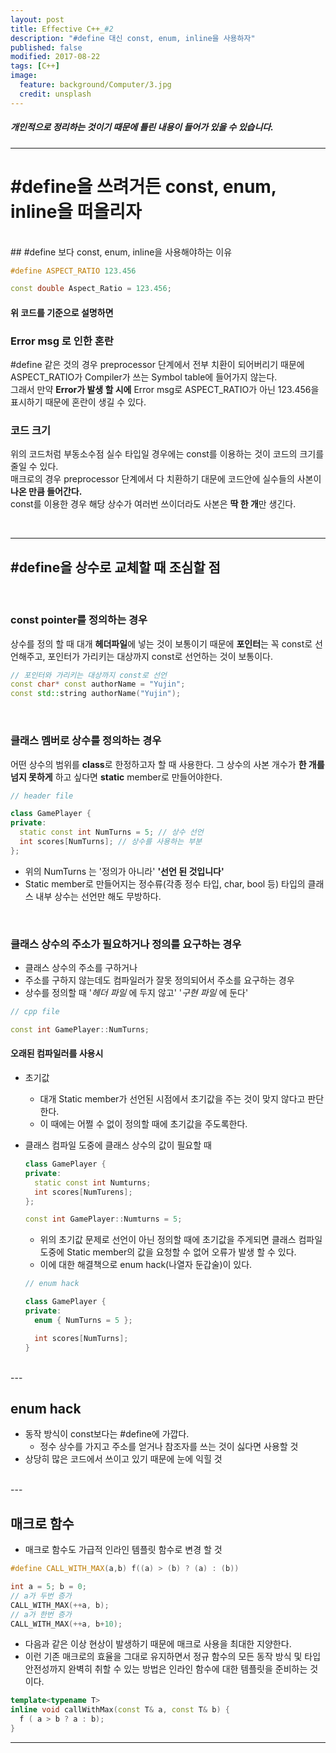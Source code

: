 ```yaml
---
layout: post
title: Effective C++_#2
description: "#define 대신 const, enum, inline을 사용하자"
published: false
modified: 2017-08-22
tags: [C++]
image:
  feature: background/Computer/3.jpg
  credit: unsplash
---
```


##### 개인적으로 정리하는 것이기 때문에 틀린 내용이 들어가 있을 수 있습니다.

---

# #define을 쓰려거든 const, enum, inline을 떠올리자
<br/>
## #define 보다 const, enum, inline을 사용해야하는 이유

```cpp
#define ASPECT_RATIO 123.456

const double Aspect_Ratio = 123.456;
```

#### 위 코드를 기준으로 설명하면

### Error msg 로 인한 혼란
#define 같은 것의 경우 preprocessor 단계에서 전부 치환이 되어버리기 때문에 ASPECT_RATIO가 Compiler가 쓰는 Symbol table에 들어가지 않는다.  
그래서 만약 **Error가 발생 할 시에** Error msg로 ASPECT_RATIO가 아닌 123.456을 표시하기 때문에 혼란이 생길 수 있다.  

### 코드 크기
위의 코드처럼 부동소수점 실수 타입일 경우에는 const를 이용하는 것이 코드의 크기를 줄일 수 있다.  
매크로의 경우 preprocessor 단계에서 다 치환하기 대문에 코드안에 실수들의 사본이 **나온 만큼 들어간다.**  
const를 이용한 경우 해당 상수가 여러번 쓰이더라도 사본은 **딱 한 개**만 생긴다.  

<br/>

---

## #define을 상수로 교체할 때 조심할 점

<br/>

### const pointer를 정의하는 경우
상수를 정의 할 때 대개 **헤더파일**에 넣는 것이 보통이기 때문에 **포인터**는 꼭 const로 선언해주고, 포인터가 가리키는 대상까지 const로 선언하는 것이 보통이다.

```cpp
// 포인터와 가리키는 대상까지 const로 선언
const char* const authorName = "Yujin";
const std::string authorName("Yujin");
```

<br/>

### 클래스 멤버로 상수를 정의하는 경우
어떤 상수의 범위를 **class**로 한정하고자 할 때 사용한다.
그 상수의 사본 개수가 **한 개를 넘지 못하게** 하고 싶다면 **static** member로 만들어야한다.

```cpp
// header file

class GamePlayer {
private:
  static const int NumTurns = 5; // 상수 선언
  int scores[NumTurns]; // 상수를 사용하는 부분
};
```

- 위의 NumTurns 는 '정의가 아니라' **'선언 된 것입니다'**
- Static member로 만들어지는 정수류(각종 정수 타입, char, bool 등) 타입의 클래스 내부 상수는 선언만 해도 무방하다.

<br/>

### 클래스 상수의 주소가 필요하거나 정의를 요구하는 경우
  - 클래스 상수의 주소를 구하거나
  - 주소를 구하지 않는데도 컴파일러가 잘못 정의되어서 주소를 요구하는 경우
  - 상수를 정의할 때 '*헤더 파일* 에 두지 않고' '*구현 파일* 에 둔다'

  ```cpp
  // cpp file

  const int GamePlayer::NumTurns;
  ```

#### 오래된 컴파일러를 사용시
  * 초기값
    - 대개 Static member가 선언된 시점에서 초기값을 주는 것이 맞지 않다고 판단한다.
    - 이 때에는 어쩔 수 없이 정의할 때에 초기값을 주도록한다.
  * 클래스 컴파일 도중에 클래스 상수의 값이 필요할 때

    ```cpp
    class GamePlayer {
    private:
      static const int Numturns;
      int scores[NumTurens];
    };

    const int GamePlayer::Numturns = 5;
    ```

    - 위의 초기값 문제로 선언이 아닌 정의할 때에 초기값을 주게되면 클래스 컴파일 도중에 Static member의 값을 요청할 수 없어 오류가 발생 할 수 있다.
    - 이에 대한 해결책으로 enum hack(나열자 둔갑술)이 있다.

    ```cpp
    // enum hack

    class GamePlayer {
    private:
      enum { NumTurns = 5 };

      int scores[NumTurns];
    }
    ```

<br/>
---

## enum hack
- 동작 방식이 const보다는 #define에 가깝다.
  - 정수 상수를 가지고 주소를 얻거나 참조자를 쓰는 것이 싫다면 사용할 것
- 상당히 많은 코드에서 쓰이고 있기 때문에 눈에 익힐 것

<br/>
---

## 매크로 함수
- 매크로 함수도 가급적 인라인 템플릿 함수로 변경 할 것

```cpp
#define CALL_WITH_MAX(a,b) f((a) > (b) ? (a) : (b))

int a = 5; b = 0;
// a가 두번 증가
CALL_WITH_MAX(++a, b);
// a가 한번 증가
CALL_WITH_MAX(++a, b+10);
```

- 다음과 같은 이상 현상이 발생하기 때문에 매크로 사용을 최대한 지양한다.
- 이런 기존 매크로의 효율을 그대로 유지하면서 정규 함수의 모든 동작 방식 및 타입 안전성까지 완벽히 취할 수 있는 방법은 인라인 함수에 대한 템플릿을 준비하는 것이다.

```cpp
template<typename T>
inline void callWithMax(const T& a, const T& b) {
  f ( a > b ? a : b);
}
```

---

